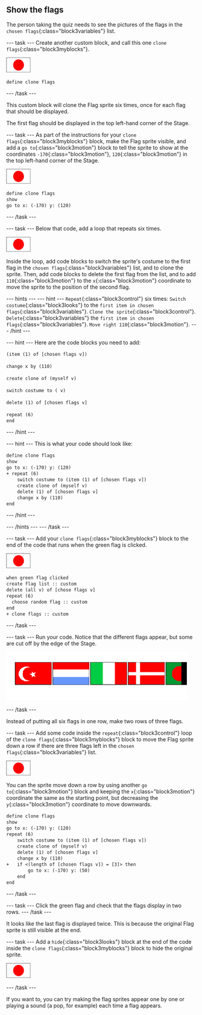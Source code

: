 ## Show the flags

The person taking the quiz needs to see the pictures of the flags in the `chosen flags`{:class="block3variables"} list.

\--- task \--- Create another custom block, and call this one `clone flags`{:class="block3myblocks"}.

![Flag sprite](images/flag-sprite.png)

```blocks3
define clone flags
```

\--- /task \---

This custom block will clone the Flag sprite six times, once for each flag that should be displayed.

The first flag should be displayed in the top left-hand corner of the Stage.

\--- task \--- As part of the instructions for your `clone flags`{:class="block3myblocks"} block, make the Flag sprite visible, and add a `go to`{:class="block3motion"} block to tell the sprite to show at the coordinates `-170`{:class="block3motion"}, `120`{:class="block3motion"} in the top left-hand corner of the Stage.

![Flag sprite](images/flag-sprite.png)

```blocks3
define clone flags
show
go to x: (-170) y: (120)
```

\--- /task \---

\--- task \--- Below that code, add a loop that repeats six times.

![Flag sprite](images/flag-sprite.png)

Inside the loop, add code blocks to switch the sprite's costume to the first flag in the `chosen flags`{:class="block3variables"} list, and to clone the sprite. Then, add code blocks to delete the first flag from the list, and to add `110`{:class="block3motion"} to the `x`{:class="block3motion"} coordinate to move the sprite to the position of the second flag.

\--- hints \--- \--- hint \--- `Repeat`{:class="block3control"} six times: `Switch costume`{:class="block3looks"} to the `first item in chosen flags`{:class="block3variables"}. `Clone the sprite`{:class="block3control"}. `Delete`{:class="block3variables"} the `first item in chosen flags`{:class="block3variables"}. `Move right 110`{:class="block3motion"}. \--- /hint \---

\--- hint \--- Here are the code blocks you need to add:

```blocks3
(item (1) of [chosen flags v])

change x by (110)

create clone of (myself v)

switch costume to ( v)

delete (1) of [chosen flags v]

repeat (6)
end
```

\--- /hint \---

\--- hint \--- This is what your code should look like:

```blocks3
define clone flags
show
go to x: (-170) y: (120)
+ repeat (6)
    switch costume to (item (1) of [chosen flags v])
    create clone of (myself v)
    delete (1) of [chosen flags v]
    change x by (110)
end
```

\--- /hint \---

\--- /hints \--- \--- /task \---

\--- task \--- Add your `clone flags`{:class="block3myblocks"} block to the end of the code that runs when the green flag is clicked.

![Flag sprite](images/flag-sprite.png)

```blocks3
when green flag clicked
create flag list :: custom
delete (all v) of [chose flags v]
repeat (6)
  choose random flag :: custom
end
+ clone flags :: custom
```

\--- /task \---

\--- task \--- Run your code. Notice that the different flags appear, but some are cut off by the edge of the Stage.

![Flags go off the screen](images/flags-off-the-screen.png)

\--- /task \---

Instead of putting all six flags in one row, make two rows of three flags.

\--- task \--- Add some code inside the `repeat`{:class="block3control"} loop of the `clone flags`{:class="block3myblocks"} block to move the Flag sprite down a row if there are three flags left in the `chosen flags`{:class="block3variables"} list.

![Flag sprite](images/flag-sprite.png)

You can the sprite move down a row by using another `go to`{:class="block3motion"} block and keeping the `x`{:class="block3motion"} coordinate the same as the starting point, but decreasing the `y`{:class="block3motion"} coordinate to move downwards.

```blocks3
define clone flags
show
go to x: (-170) y: (120)
repeat (6)
    switch costume to (item (1) of [chosen flags v])
    create clone of (myself v)
    delete (1) of [chosen flags v]
    change x by (110)
+   if <(length of [chosen flags v]) = [3]> then
        go to x: (-170) y: (50)
    end
end
```

\--- /task \---

\--- task \--- Click the green flag and check that the flags display in two rows. \--- /task \---

It looks like the last flag is displayed twice. This is because the original Flag sprite is still visible at the end.

\--- task \--- Add a `hide`{:class="block3looks"} block at the end of the code inside the `clone flags`{:class="block3myblocks"} block to hide the original sprite.

![Flag sprite](images/flag-sprite.png)

\--- /task \---

If you want to, you can try making the flag sprites appear one by one or playing a sound (a pop, for example) each time a flag appears.
